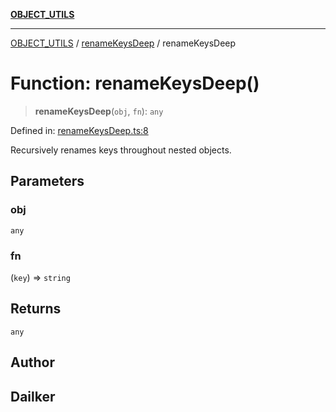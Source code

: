 [**OBJECT_UTILS**](../../README.md)

***

[OBJECT_UTILS](../../README.md) / [renameKeysDeep](../README.md) / renameKeysDeep

# Function: renameKeysDeep()

> **renameKeysDeep**(`obj`, `fn`): `any`

Defined in: [renameKeysDeep.ts:8](https://github.com/dailker/everyutil/blob/c55c841d32caf5da88acfcc363073946269cfe27/src/object/renameKeysDeep.ts#L8)

Recursively renames keys throughout nested objects.

## Parameters

### obj

`any`

### fn

(`key`) => `string`

## Returns

`any`

## Author

## Dailker
